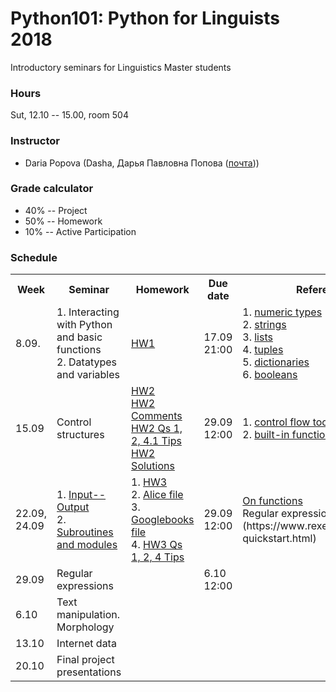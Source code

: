 # Python101: Python for Linguists 2018

Introductory seminars for Linguistics Master students

### Hours

Sut, 12.10 -- 15.00, room 504

### Instructor
* Daria Popova (Dasha, Дарья Павловна Попова ([почта](mailto:daschapopowa@gmail.com)))

### Grade calculator
* 40% -- Project
* 50% -- Homework
* 10% -- Active Participation

### Schedule
<table>
  <tr>
    <th>Week</th>
    <th>Seminar</th>
    <th>Homework</th>
    <th>Due date</th>
    <th>Reference</th>
  </tr>
  <tr>
    <td>8.09.</td>
    <td> 1. Interacting with Python and basic functions<br>
      2. Datatypes and variables </td>
    <td><a href="./Python101_HW1.pdf">HW1</a></td>
    <td>17.09 21:00</td>
    <td>1. <a href="https://docs.python.org/3.6/library/stdtypes.html#typesnumeric">numeric types</a><br>
      2. <a href="https://docs.python.org/3.6/library/stdtypes.html#string-methods">strings</a><br>
      3. <a href="https://docs.python.org/3.6/tutorial/datastructures.html">lists</a><br>
      4. <a href="https://docs.python.org/3.6/tutorial/datastructures.html#tuples-and-sequences">tuples</a><br>
      5. <a href="https://docs.python.org/3.6/tutorial/datastructures.html#dictionaries">dictionaries</a><br>
      6. <a href="https://docs.python.org/3.6/library/stdtypes.html#boolean-operators">booleans</a>
    </td>
  </tr>
    <tr>
    <td>15.09</td>
    <td>Control structures</td>
    <td><a href="./python101hw2.py">HW2</a><br>
      <a href="./python101hw2comments.md">HW2 Comments</a><br>
      <a href="./python101hw2tips.py">HW2 Qs 1, 2, 4.1 Tips</a><br>
      <a href="./python101hw2answers.py">HW2 Solutions</a>
      </td>
    <td>29.09 12:00</td>
    <td> 1. <a href="https://docs.python.org/3.6/tutorial/controlflow.html">control flow tools</a><br>
      2. <a href="https://docs.python.org/3.6/library/functions.html">built-in functions</a>
      </td>
  </tr>
  <tr>
    <td>22.09, 24.09</td>
    <td>1. <a href="./input-output.md">Input--Output</a><br>
      2. <a href="./subroutinesmodules.md">Subroutines and modules</a></td>
    <td>1. <a href="./python101hw3.py">HW3</a><br>
    2. <a href="./alice.txt">Alice file</a><br>
    3. <a href="./googlebooks.txt">Googlebooks file</a><br>
    4. <a href="./python101hw3tips.py">HW3 Qs 1, 2, 4 Tips</a></td>
    <td>29.09 12:00</td>
    <td><a href="./onfunctions.md">On functions</a><br>
    Regular expressions cheat sheet (https://www.rexegg.com/regex-quickstart.html)</td>
   </tr>
    <tr>
    <td>29.09</td>
    <td>Regular expressions</td>
    <td></td>
    <td>6.10 12:00</td>
    <td></td>
  </tr>
    <tr>
    <td>6.10</td>
    <td>Text manipulation. Morphology</td>
    <td></td>
    <td></td>
    <td></td>
  </tr>
    <tr>
    <td>13.10</td>
    <td>Internet data</td>
    <td></td>
    <td></td>
    <td></td>
  </tr>
    <tr>
    <td>20.10</td>
    <td>Final project presentations</td>
    <td></td>
    <td></td>
    <td></td>
  </tr>
</table>
